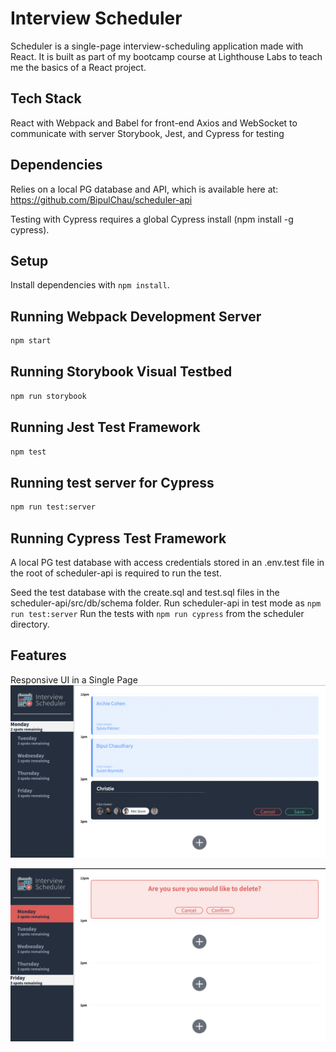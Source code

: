 # Interview Scheduler
Scheduler is a single-page interview-scheduling application made with React. It is built as part of my bootcamp course at Lighthouse Labs to teach me the basics of a React project.

## Tech Stack
React with Webpack and Babel for front-end
Axios and WebSocket to communicate with server 
Storybook, Jest, and Cypress for testing

## Dependencies
Relies on a local PG database and API, which is available here at: https://github.com/BipulChau/scheduler-api

Testing with Cypress requires a global Cypress install (npm install -g cypress).

## Setup

Install dependencies with `npm install`.


## Running Webpack Development Server

```sh
npm start
```

## Running Storybook Visual Testbed

```sh
npm run storybook
```

## Running Jest Test Framework

```sh
npm test
```

## Running test server for Cypress

```sh
npm run test:server
```

## Running Cypress Test Framework

A local PG test database with access credentials stored in an .env.test file in the root of scheduler-api is required to run the test.

Seed the test database with the create.sql and test.sql files in the scheduler-api/src/db/schema folder.
Run scheduler-api in test mode as `npm run test:server`
Run the tests with `npm run cypress` from the scheduler directory.

## Features
Responsive UI in a Single Page
!["View, book and cancel interview appointment"](https://github.com/BipulChau/scheduler/blob/master/docs/View,%20create,%20cancel%20appointment%20along%20with%20spots%20remaining.png?raw=true)

!["Delete an appointment"](https://github.com/BipulChau/scheduler/blob/master/docs/Delete%20Appointment.png?raw=true)




